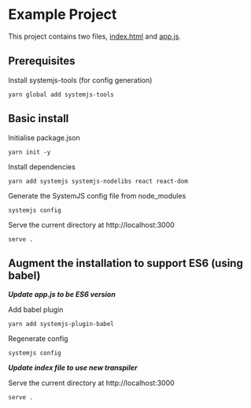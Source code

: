 # Example Project
This project contains two files, [index.html](./index.html) and [app.js](./app.js).

## Prerequisites

Install systemjs-tools (for config generation)

`yarn global add systemjs-tools`

## Basic install 

Initialise package.json

`yarn init -y`                 

Install dependencies

`yarn add systemjs systemjs-nodelibs react react-dom`

Generate the SystemJS config file from node_modules

`systemjs config`         

Serve the current directory at http://localhost:3000

`serve .`               

## Augment the installation to support ES6 (using babel)

***Update app.js to be ES6 version***

Add babel plugin

`yarn add systemjs-plugin-babel`

Regenerate config

`systemjs config`

***Update index file to use new transpiler***

Serve the current directory at http://localhost:3000

`serve .`                    
